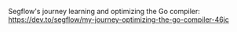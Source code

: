 
Segflow's journey learning and optimizing the Go compiler: https://dev.to/segflow/my-journey-optimizing-the-go-compiler-46jc